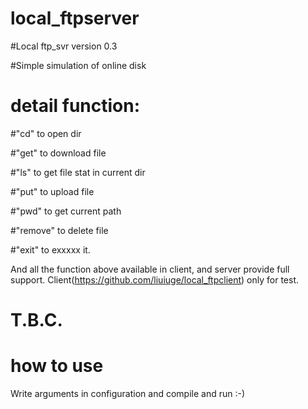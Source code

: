 # local_ftpserver
#Local ftp_svr version 0.3

#Simple simulation of online disk

# detail function:

#"cd" to open dir

#"get" to download file

#"ls" to get file stat in current dir

#"put" to upload file

#"pwd" to get current path

#"remove" to delete file

#"exit" to exxxxx it.

And all the function above available in client, and server provide full support. Client(https://github.com/liuiuge/local_ftpclient) only for test.

#                                                                                                               T.B.C.


# how to use
Write arguments in configuration
and compile
and run
:-)
